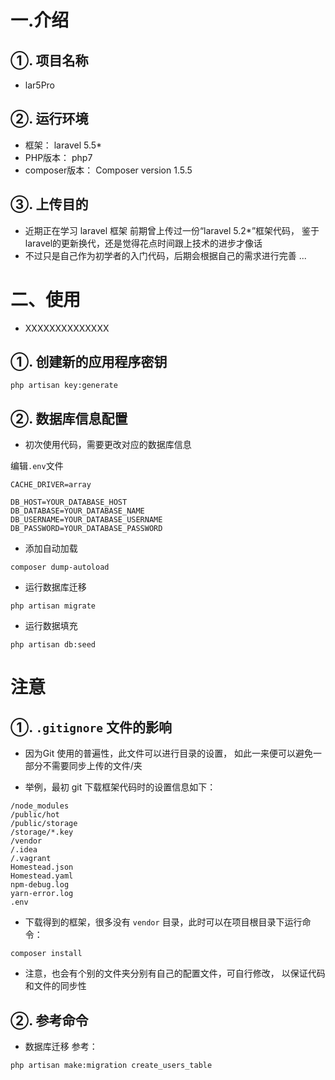 
# 一.介绍
## ①. 项目名称
- lar5Pro

## ②. 运行环境
- 框架：       laravel 5.5*
- PHP版本：    php7
- composer版本：   Composer version 1.5.5

## ③. 上传目的

- 近期正在学习 laravel 框架
前期曾上传过一份“laravel 5.2*”框架代码，
鉴于laravel的更新换代，还是觉得花点时间跟上技术的进步才像话
- 不过只是自己作为初学者的入门代码，后期会根据自己的需求进行完善 ...

# 二、使用

- XXXXXXXXXXXXXX

## ①. 创建新的应用程序密钥
```shell
php artisan key:generate
```
## ②. 数据库信息配置

- 初次使用代码，需要更改对应的数据库信息

编辑`.env`文件

```
CACHE_DRIVER=array

DB_HOST=YOUR_DATABASE_HOST
DB_DATABASE=YOUR_DATABASE_NAME
DB_USERNAME=YOUR_DATABASE_USERNAME
DB_PASSWORD=YOUR_DATABASE_PASSWORD
```
-  添加自动加载
```shell
composer dump-autoload
```

- 运行数据库迁移
```shell
php artisan migrate
```

- 运行数据填充
```shell
php artisan db:seed
```



# 注意

## ①. `.gitignore` 文件的影响

- 因为Git 使用的普遍性，此文件可以进行目录的设置，
如此一来便可以避免一部分不需要同步上传的文件/夹

- 举例，最初 git 下载框架代码时的设置信息如下：
```
/node_modules
/public/hot
/public/storage
/storage/*.key
/vendor
/.idea
/.vagrant
Homestead.json
Homestead.yaml
npm-debug.log
yarn-error.log
.env
```
- 下载得到的框架，很多没有 `vendor` 目录，此时可以在项目根目录下运行命令：
```
composer install
```

- 注意，也会有个别的文件夹分别有自己的配置文件，可自行修改，
以保证代码和文件的同步性

## ②. 参考命令
- 数据库迁移 参考：
```
php artisan make:migration create_users_table
```

